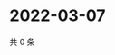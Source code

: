 # 2022-03-07

共 0 条

<!-- BEGIN WEIBO -->
<!-- 最后更新时间 Mon Mar 07 2022 01:13:47 GMT+0800 (China Standard Time) -->

<!-- END WEIBO -->
